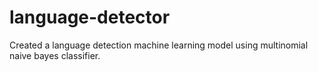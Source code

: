 # language-detector
Created a language detection machine learning model using multinomial naive bayes classifier.

